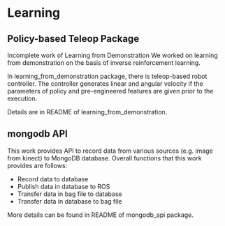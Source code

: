 # Learning

## Policy-based Teleop Package
Incomplete work of Learning from Demonstration
We worked on learning from demonstration on the basis of inverse reinforcement learning.

In learning_from_demonstration package, there is teleop-based robot controller. The controller generates linear and angular velocity if the parameters of policy and pre-engineered features are given prior to the execution.

Details are in README of learning_from_demonstration.

## mongodb API
This work provides API to record data from various sources (e.g. image from kinect) to MongoDB database. Overall functions that this work provides are follows:
- Record data to database
- Publish data in database to ROS
- Transfer data in bag file to database
- Transfer data in database to bag file

More details can be found in README of mongodb_api package.
